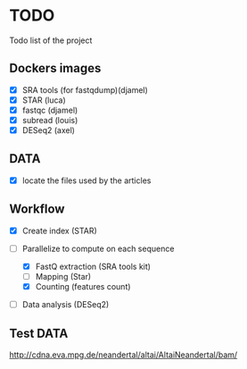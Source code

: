 # TODO

Todo list of the project

## Dockers images

- [X] SRA tools (for fastqdump)(djamel)
- [X] STAR (luca) 
- [X] fastqc (djamel)
- [X] subread (louis)
- [X] DESeq2 (axel)

## DATA
- [X] locate the files used by the articles

## Workflow

- [X] Create index (STAR)
- [ ] Parallelize to compute on each sequence
    - [X] FastQ extraction (SRA tools kit)
    - [ ] Mapping (Star)
    - [X] Counting (features count)
- [ ] Data analysis (DESeq2)


## Test DATA 

http://cdna.eva.mpg.de/neandertal/altai/AltaiNeandertal/bam/
